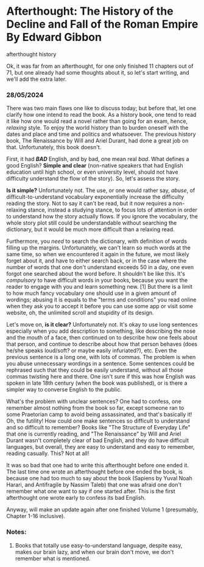 # Afterthought: The History of the Decline and Fall of the Roman Empire By Edward Gibbon
afterthought history

Ok, it was far from an afterthought, for one only finished 11 chapters out of 71, but one already had some thoughts about it, so let's start writing, and we'll add the extra later. 

### 28/05/2024
There was two main flaws one like to discuss today; but before that, let one clarify how one intend to read the book. As a history book, one tend to read it like how one would read a novel rather than going for an exam, hence, _relaxing_ style. To enjoy the world history than to burden oneself with the dates and place and time and politics and whatsoever. The previous history book, The Renaissance by Will and Ariel Durant, had done a great job on that. Unfortunately, this book doesn't. 

First, it had **_BAD_** English, and by bad, one mean real _bad_. What defines a good English? **Simple and clear** (non-native speakers that had English education until high school, or even university level, should not have difficulty understand the flow of the story). So, let's assess the story. 

**Is it simple?** Unfortunately not. The use, or one would rather say, _abuse_, of difficult-to-understand vocabulary exponentially increase the difficulty reading the story. Not to say it can't be read, but it now requires a non-relaxing stance, instead a studying stance, to focus lots of attention in order to understand how the story actually flows. If you ignore the vocabulary, the whole story plot still could be understandable without searching the dictionary, but it would be much more difficult than a relaxing read. 

Furthermore, you _need_ to search the dictionary, with definition of words filling up the margins. Unfortunately, we can't learn so much words at the same time, so when we encountered it again in the future, we most likely forget about it, and have to either search back, or in the case where the number of words that one don't understand exceeds 50 in a day, one even forgot one searched about the word before. It shouldn't be like this. It's _compulsory_ to have difficult words in your books, because you want the reader to engage with you and learn something new. [1] But there is a limit to how much fancy vocabulary one should use in a given amount of wordings; abusing it is equals to the "terms and conditions" you read online when they ask you to accept it before you can use some app or visit some website, oh, the unlimited scroll and stupidity of its design. 

Let's move on, **is it clear?** Unfortunately not. It's okay to use long sentences especially when you add description to something, like describing the nose and the mouth of a face, then continued on to describe how one feels about that person, and continue to describe about how that person behaves (does he/she speaks loud/soft? or maybe easily infuriated?), etc. Even the previous sentence is a long one, with lots of commas. The problem is when you abuse unnecessary wordings in a sentence. Some sentences could be rephrased such that they could be easily understand, without all those commas twisting here and there. One isn't sure if this was how English was spoken in late 18th century (when the book was published), or is there a simpler way to converse English to the public. 

What's the problem with unclear sentences? One had to confess, one remember almost nothing from the book so far, except someone ran to some Praetorian camp to avoid being assassinated, and that's basically it! Oh, the futility! How could one make sentences so difficult to understand and so difficult to remember? Books like "The Structure of Everyday Life" that one is currently reading, and "The Renaissance" by Will and Ariel Durant wasn't completely clear of bad English, and they do have difficult languages, but overall, they are easy to understand and easy to remember, reading casually. This? Not at all! 

It was so bad that one had to write this afterthought before one ended it. The last time one wrote an afterthought before one ended the book, is because one had too much to say about the book (Sapiens by Yuval Noah Harari, and Antifragile by Nassim Taleb) that one was afraid one don't remember what one want to say if one started after. This is the first afterthought one wrote early to confess its bad English. 

Anyway, will make an update again after one finished Volume 1 (presumably, Chapter 1-16 inclusive). 


### Notes:
1. Books that totally use easy-to-understand language, despite easy, makes our brain lazy, and when our brain don't move, we don't remember what is mentioned. 